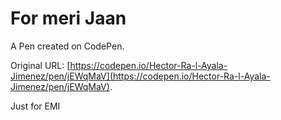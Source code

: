 # For meri Jaan

A Pen created on CodePen.

Original URL: [https://codepen.io/Hector-Ra-l-Ayala-Jimenez/pen/jEWqMaV](https://codepen.io/Hector-Ra-l-Ayala-Jimenez/pen/jEWqMaV).

Just for EMI